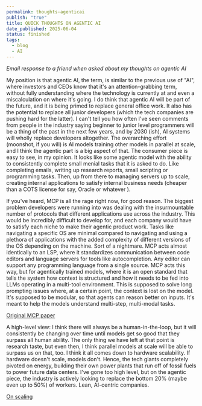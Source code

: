 ```yaml
---
permalink: thoughts-agenticai
publish: "true"
title: QUICK THOUGHTS ON AGENTIC AI
date_published: 2025-06-04
status: finished
tags:
  - blog
  - AI
---
```

*Email response to a friend when asked about my thoughts on agentic AI*

My position is that agentic AI, the term, is similar to the previous use of "AI", where investors and CEOs know that it's an attention-grabbing term, without fully understanding where the technology is currently at and even a miscalculation on where it's going. I do think that agentic AI will be part of the future, and it is being primed to replace general office work. It also has the potential to replace all junior developers (which the tech companies are pushing hard for the latter). I can't tell you how often I've seen comments from people in the industry saying beginner to junior level programmers will be a thing of the past in the next few years, and by 2030 (ish), AI systems will wholly replace developers altogether. The overarching effort (moonshot, if you will) is AI models training other models in parallel at scale, and I think the agentic part is a big aspect of that. The consumer piece is easy to see, in my opinion. It looks like some agentic model with the ability to consistently complete small menial tasks that it is asked to do. Like completing emails, writing up research reports, small scripting or programming tasks. Then, up from there to managing servers up to scale, creating internal applications to satisfy internal business needs (cheaper than a COTS license for say, Oracle or whatever ).

If you've heard, MCP is all the rage right now, for good reason. The biggest problem developers were running into was dealing with the insurmountable number of protocols that different applications use across the industry. This would be incredibly difficult to develop for, and each company would have to satisfy each niche to make their agentic product work. Tasks like navigating a specific OS are minimal compared to navigating and using a plethora of applications with the added complexity of different versions of the OS depending on the machine. Sort of a nightmare. MCP acts almost identically to an LSP, where it standardizes communication between code editors and language servers for tools like autocompletion. Any editor can support any programming language from a single source. MCP acts this way, but for agentically trained models, where it is an open standard that tells the system how context is structured and how it needs to be fed into LLMs operating in a multi-tool environment. This is supposed to solve long prompting issues where, at a certain point, the context is lost on the model. It's supposed to be modular, so that agents can reason better on inputs. It's meant to help the models understand multi-step, multi-modal tasks. 

[Original MCP paper](https://arxiv.org/abs/2503.23278)

A high-level view: I think there will always be a human-in-the-loop, but it will consistently be changing over time until models get so good that they surpass all human ability. The only thing we have left at that point is research taste, but even then, I think parallel models at scale will be able to surpass us on that, too. I think it all comes down to hardware scalability. If hardware doesn't scale, models don't. Hence, the tech giants completely pivoted on energy, building their own power plants that run off of fossil fuels to power future data centers.
I've gone too high level, but on the agentic piece, the industry is actively looking to replace the bottom 20% (maybe even up to 50%) of workers. Lean, AI-centric companies.

[On scaling](https://gwern.net/scaling-hypothesis)